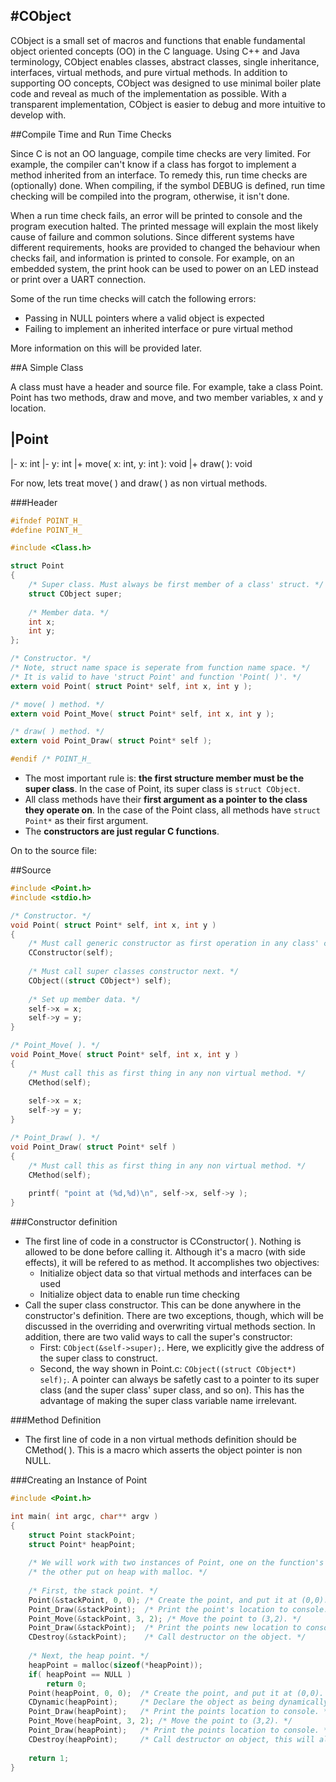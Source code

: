 #CObject
---

CObject is a small set of macros and functions that enable fundamental object oriented concepts (OO) in the C language. Using C++ and Java terminology, CObject enables classes, abstract classes, single inheritance, interfaces, virtual methods, and pure virtual methods. In addition to supporting OO concepts, CObject was designed to use minimal boiler plate code and reveal as much of the implementation as possible. With a transparent implementation, CObject is easier to debug and more intuitive to develop with.

##Compile Time and Run Time Checks

Since C is not an OO language, compile time checks are very limited. For example, the compiler can't know if a class has forgot to implement a method inherited from an interface. To remedy this, run time checks are (optionally) done. When compiling, if the symbol DEBUG is defined, run time checking will be compiled into the program, otherwise, it isn't done. 

When a run time check fails, an error will be printed to console and the program execution halted. The printed message will explain the most likely cause of failure and common solutions. Since different systems have different requirements, hooks are provided to changed the behaviour when checks fail, and information is printed to console. For example, on an embedded system, the print hook can be used to power on an LED instead or print over a UART connection.

Some of the run time checks will catch the following errors:

* Passing in NULL pointers where a valid object is expected
* Failing to implement an inherited interface or pure virtual method

More information on this will be provided later.

##A Simple Class

A class must have a header and source file. For example, take a class Point. Point has two methods, draw and move, and two member variables, x and y location.

|Point 
---
|- x: int
|- y: int
|+ move( x: int, y: int ): void
|+ draw( ): void 

For now, lets treat move( ) and draw( ) as non virtual methods. 

###Header

```C
#ifndef POINT_H_
#define POINT_H_

#include <Class.h>

struct Point
{
    /* Super class. Must always be first member of a class' struct. */
    struct CObject super;
    
    /* Member data. */
    int x;
    int y;
};

/* Constructor. */
/* Note, struct name space is seperate from function name space. */
/* It is valid to have 'struct Point' and function 'Point( )'. */
extern void Point( struct Point* self, int x, int y );

/* move( ) method. */
extern void Point_Move( struct Point* self, int x, int y );

/* draw( ) method. */
extern void Point_Draw( struct Point* self );

#endif /* POINT_H_
```

* The most important rule is: **the first structure member must be the super class**. In the case of Point, its super class is ```struct CObject```. 
* All class methods have their **first argument as a pointer to the class they operate on**. In the case of the Point class, all methods have ```struct Point*``` as their first argument.
* The **constructors are just regular C functions**. 

On to the source file:

##Source

```C
#include <Point.h>
#include <stdio.h>

/* Constructor. */
void Point( struct Point* self, int x, int y )
{
    /* Must call generic constructor as first operation in any class' constructor. */
    CConstructor(self);
    
    /* Must call super classes constructor next. */
    CObject((struct CObject*) self);
    
    /* Set up member data. */
    self->x = x;
    self->y = y;
}

/* Point_Move( ). */
void Point_Move( struct Point* self, int x, int y )
{
    /* Must call this as first thing in any non virtual method. */
    CMethod(self);
    
    self->x = x;
    self->y = y;
}

/* Point_Draw( ). */
void Point_Draw( struct Point* self )
{
    /* Must call this as first thing in any non virtual method. */
    CMethod(self);
    
    printf( "point at (%d,%d)\n", self->x, self->y );
}
```

###Constructor definition

* The first line of code in a constructor is CConstructor( ). Nothing is allowed to be done before calling it. Although it's a macro (with side effects), it will be refered to as method. It accomplishes two objectives:
    * Initialize object data so that virtual methods and interfaces can be used
    * Initialize object data to enable run time checking
* Call the super class constructor. This can be done anywhere in the constructor's definition. There are two exceptions, though, which will be discussed in the overriding and overwriting virtual methods section. In addition, there are two valid ways to call the super's constructor:
    * First: ```CObject(&self->super);```. Here, we explicitly give the address of the super class to construct.
    * Second, the way shown in Point.c:  ```CObject((struct CObject*) self);```. A pointer can always be safetly cast to a pointer to its super class (and the super class' super class, and so on). This has the advantage of making the super class variable name irrelevant.

###Method Definition

* The first line of code in a non virtual methods definition should be CMethod( ). This is a macro which asserts the object pointer is non NULL.

###Creating an Instance of Point

```C
#include <Point.h>

int main( int argc, char** argv )
{
    struct Point stackPoint;
    struct Point* heapPoint;
    
    /* We will work with two instances of Point, one on the function's stack, */
    /* the other put on heap with malloc. */
    
    /* First, the stack point. */
    Point(&stackPoint, 0, 0); /* Create the point, and put it at (0,0). */
    Point_Draw(&stackPoint);  /* Print the point's location to console. */
    Point_Move(&stackPoint, 3, 2); /* Move the point to (3,2). */
    Point_Draw(&stackPoint);  /* Print the points new location to console. */
    CDestroy(&stackPoint);    /* Call destructor on the object. */
    
    /* Next, the heap point. */
    heapPoint = malloc(sizeof(*heapPoint));
    if( heapPoint == NULL )
        return 0;
    Point(heapPoint, 0, 0);  /* Create the point, and put it at (0,0). */
    CDynamic(heapPoint);     /* Declare the object as being dynamically allocated. */
    Point_Draw(heapPoint);   /* Print the points location to console. */
    Point_Move(heapPoint, 3, 2); /* Move the point to (3,2). */
    Point_Draw(heapPoint);   /* Print the points location to console. */
    CDestroy(heapPoint);     /* Call destructor on object, this will also free the memory. */
    
    return 1;
}
```
